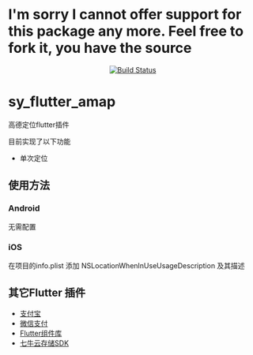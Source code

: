 # I'm sorry I cannot offer support for this package any more. Feel free to fork it, you have the source

<p align="center">
    <a href="https://pub.dartlang.org/packages/sy_flutter_amap">
        <img src="https://img.shields.io/badge/pub-0.1.1-blue.svg?branch=master" alt="Build Status" />
    </a>
</p>

# sy_flutter_amap

高德定位flutter插件


目前实现了以下功能
- 单次定位

## 使用方法

### Android
无需配置

### iOS
在项目的info.plist 添加 NSLocationWhenInUseUsageDescription 及其描述


## 其它Flutter 插件
- [支付宝](https://github.com/lishuhao/sy_flutter_alipay)
- [微信支付](https://github.com/lishuhao/sy_flutter_wechat)
- [Flutter组件库](https://github.com/lishuhao/sy_flutter_widgets)
- [七牛云存储SDK](https://github.com/lishuhao/sy_flutter_qiniu_storage)
